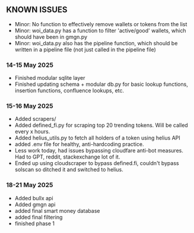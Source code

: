 ## KNOWN ISSUES
- Minor: No function to effectively remove wallets or tokens from the list
- Minor: woi_data.py has a function to filter 'active/good' wallets, which should have been in gmgn.py
- Minor: woi_data.py also has the pipeline function, which should be written in a pipeline file (not just called in the pipeline file)


### 14-15 May 2025
- Finished modular sqlite layer
- Finished updating schema + modular db.py for basic lookup functions, insertion functions, confluence lookups, etc.

### 15-16 May 2025
- Added scrapers/
- Added defined_fi.py for scraping top 20 trending tokens. Will be called every x hours.
- Added helius_utils.py to fetch all holders of a token using helius API
- added .env file for healthy, anti-hardcoding practice.
- Less work today, had issues bypassing cloudfare anti-bot measures. Had to GPT, reddit, stackexchange lot of it. 
- Ended up using cloudscraper to bypass defined.fi, couldn't bypass solscan so ditched it and switched to helius. 

### 18-21 May 2025
- Added bullx api
- Added gmgn api
- added final smart money database
- added final filtering
- finished phase 1
